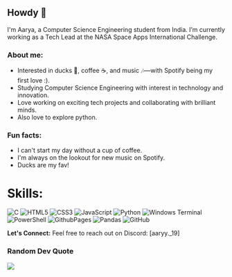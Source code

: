 ## Howdy 👋

I'm Aarya, a Computer Science Engineering student from India. I’m currently working as a Tech Lead at the NASA Space Apps International Challenge.

### About me:

- Interested in ducks 🦆, coffee ☕, and music 🎶—with Spotify being my first love :).
- Studying Computer Science Engineering with interest in technology and innovation.
- Love working on exciting tech projects and collaborating with brilliant minds.
- Also love to explore python.

### Fun facts:
- I can't start my day without a cup of coffee.
- I'm always on the lookout for new music on Spotify.
- Ducks are my fav!



# Skills:
![C](https://img.shields.io/badge/c-%2300599C.svg?style=flat-square&logo=c&logoColor=white) ![HTML5](https://img.shields.io/badge/html5-%23E34F26.svg?style=flat-square&logo=html5&logoColor=white) ![CSS3](https://img.shields.io/badge/css3-%231572B6.svg?style=flat-square&logo=css3&logoColor=white) ![JavaScript](https://img.shields.io/badge/javascript-%23323330.svg?style=flat-square&logo=javascript&logoColor=%23F7DF1E) ![Python](https://img.shields.io/badge/python-3670A0?style=flat-square&logo=python&logoColor=ffdd54) ![Windows Terminal](https://img.shields.io/badge/Windows%20Terminal-%234D4D4D.svg?style=flat-square&logo=windows-terminal&logoColor=white) ![PowerShell](https://img.shields.io/badge/PowerShell-%235391FE.svg?style=flat-square&logo=powershell&logoColor=white) ![GithubPages](https://img.shields.io/badge/github%20pages-121013?style=flat-square&logo=github&logoColor=white) ![Pandas](https://img.shields.io/badge/pandas-%23150458.svg?style=flat-square&logo=pandas&logoColor=white) ![GitHub](https://img.shields.io/badge/github-%23121011.svg?style=flat-square&logo=github&logoColor=white)


**Let's Connect:**
Feel free to reach out on Discord: [aaryy._19]

### Random Dev Quote
![](https://quotes-github-readme.vercel.app/api?type=horizontal&theme=dark)

<!-- Proudly created with GPRM ( https://gprm.itsvg.in ) -->

